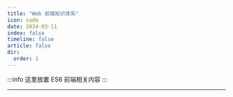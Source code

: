 ```yaml
---
title: "Web 前端知识体系"
icon: code
date: 2024-03-11
index: false
timeline: false
article: false
dir:
  order: 1
---
```


:::info
这里放置 ES6 前端相关内容
:::

---

